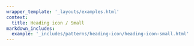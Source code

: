 ```yaml
---
wrapper_template: '_layouts/examples.html'
context:
  title: Heading icon / Small
markdown_includes:
  example: '_includes/patterns/heading-icon/heading-icon-small.html'
---
```

